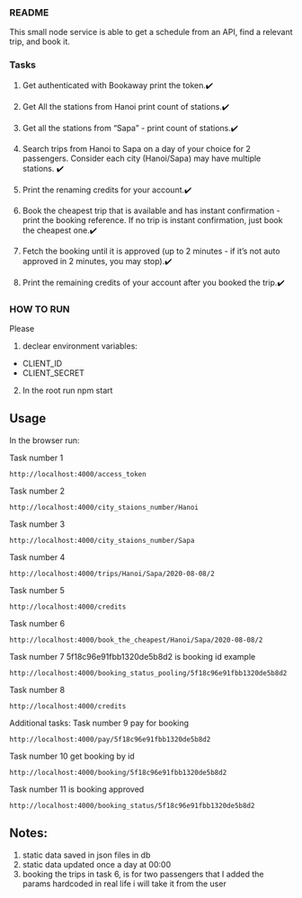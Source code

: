 ### README

This small node service is able to get a schedule from an API, find a relevant trip, and book it. 

### Tasks

1. Get authenticated with Bookaway   print the token.:heavy_check_mark: 

2. Get All the stations from Hanoi print count of stations.:heavy_check_mark:
 
3. Get all the stations from “Sapa” - print count of stations.:heavy_check_mark: 

4. Search trips from Hanoi to Sapa on a day of your choice for 2 passengers. Consider each city (Hanoi/Sapa) may have multiple stations. :heavy_check_mark:

5. Print the renaming credits for your account.:heavy_check_mark:

6. Book the cheapest trip that is available and has instant confirmation - print the booking reference. If no trip is instant confirmation, just book the cheapest one.:heavy_check_mark:

7. Fetch the booking until it is approved (up to 2 minutes - if it’s not auto approved in 2 minutes, you may stop).:heavy_check_mark:

8. Print the remaining credits of your account after you booked the trip.:heavy_check_mark:


### HOW TO RUN

Please 
1. declear environment variables:
 - CLIENT_ID 
 - CLIENT_SECRET

2. In the root run npm start



## Usage
In the browser run:

Task number 1
```
http://localhost:4000/access_token
```

Task number 2
```
http://localhost:4000/city_staions_number/Hanoi
```

Task number 3
```
http://localhost:4000/city_staions_number/Sapa
```

Task number 4
```
http://localhost:4000/trips/Hanoi/Sapa/2020-08-08/2
```

Task number 5
```
http://localhost:4000/credits
```

Task number 6
```
http://localhost:4000/book_the_cheapest/Hanoi/Sapa/2020-08-08/2
```

Task number 7
5f18c96e91fbb1320de5b8d2 is booking id example
```
http://localhost:4000/booking_status_pooling/5f18c96e91fbb1320de5b8d2
```

Task number 8
```
http://localhost:4000/credits
```

Additional tasks:
Task number 9 pay for booking
```
http://localhost:4000/pay/5f18c96e91fbb1320de5b8d2
```

Task number 10 get booking by id
```
http://localhost:4000/booking/5f18c96e91fbb1320de5b8d2
```

Task number 11 is booking approved
```
http://localhost:4000/booking_status/5f18c96e91fbb1320de5b8d2
```
## Notes:
1.  static data saved in json files in db
2.  static data updated once a day at 00:00
3.  booking the trips in task 6, is for two passengers that I added the params hardcoded in real life i will take it from the user

